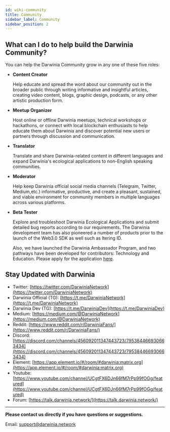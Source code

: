 ```yaml
---
id: wiki-community
title: Community
sidebar_label: Community
sidebar_position: 2
---
```


## What can I do to help build the Darwinia Community?

You can help the Darwinia Community grow in any one of these five roles:

* **Content Creator**
  
  Help educate and spread the word about our community out in the broader public through writing informative and insightful articles, creating video content, blogs, graphic design, podcasts, or any other artistic production form.

* **Meetup Organizer**
  
  Host online or offline Darwinia meetups, technical workshops or hackathons, or connect with local blockchain enthusiasts to help educate them about Darwinia and discover potential new users or partners through discussion and communication.

* **Translator**
  
  Translate and share Darwinia-related content in different languages and expand Darwinia's ecological applications to non-English speaking communities.

* **Moderator**
  
  Help keep Darwinia official social media channels (Telegram, Twitter, Medium,etc.) informative, productive, and create a pleasant, sustained, and viable environment for community members in multiple languages across various platforms.

* **Beta Tester**
  
  Explore and troubleshoot Darwinia Ecological Applications and submit detailed bug reports according to our requirements. The Darwinia development team has also pioneered a number of products prior to the launch of the Web3.0 SDK as well such as Itering ID.

  Also, we have launched the Darwinia Ambassador Program, and two pathways have been developed for contributors: Technology and Education. Please apply for the application [here](https://docs.google.com/forms/d/e/1FAIpQLSdh5k7yOikRsZBzIHz0VtMQ0Xg_Ps3skOiBGh3elGkZIJUFSw/viewform). 

## Stay Updated with Darwinia
- Twitter: [https://twitter.com/DarwiniaNetwork](https://twitter.com/DarwiniaNetwork)
- Darwinia Official (TG): [https://t.me/DarwiniaNetwork](https://t.me/DarwiniaNetwork)
- Darwinia Dev (TG): [https://t.me/DarwiniaDev](https://t.me/DarwiniaDev)
- Medium: [https://medium.com/@DarwiniaNetwork](https://medium.com/@DarwiniaNetwork)
- Reddit: [https://www.reddit.com/r/DarwiniaFans/](https://www.reddit.com/r/DarwiniaFans/)
- Discord: [https://discord.com/channels/456092011347443723/795384466930663434](https://discord.com/channels/456092011347443723/795384466930663434)
- Element: [https://app.element.io/#/room/#darwinia:matrix.org](https://app.element.io/#/room/#darwinia:matrix.org)
- Youtube: [https://www.youtube.com/channel/UCgtFX6DJn66fM7rPp99fOGg/featured](https://www.youtube.com/channel/UCgtFX6DJn66fM7rPp99fOGg/featured)
- Forum: [https://talk.darwinia.network/](https://talk.darwinia.network/)

<hr/>

**Please contact us directly if you have questions or suggestions.**

Email: support@darwinia.network

